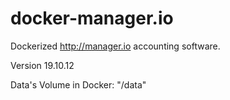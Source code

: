 # docker-manager.io

Dockerized http://manager.io accounting software.

Version 19.10.12

Data's Volume in Docker: "/data"
